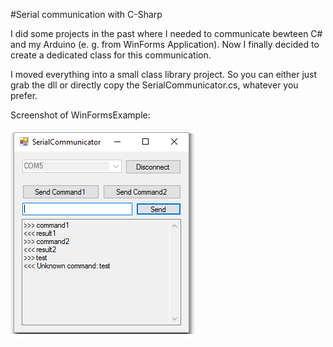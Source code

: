 #Serial communication with C-Sharp

I did some projects in the past where I needed to communicate bewteen C# and my Arduino (e. g. from WinForms Application).
Now I finally decided to create a dedicated class for this communication.

I moved everything into a small class library project. So you can either just grab the dll or directly copy the SerialCommunicator.cs, whatever you prefer.

Screenshot of WinFormsExample:

![Alt text](/WinFormsExample/Screenshot.png?raw=true "Screenshot of WinFormsExample")
